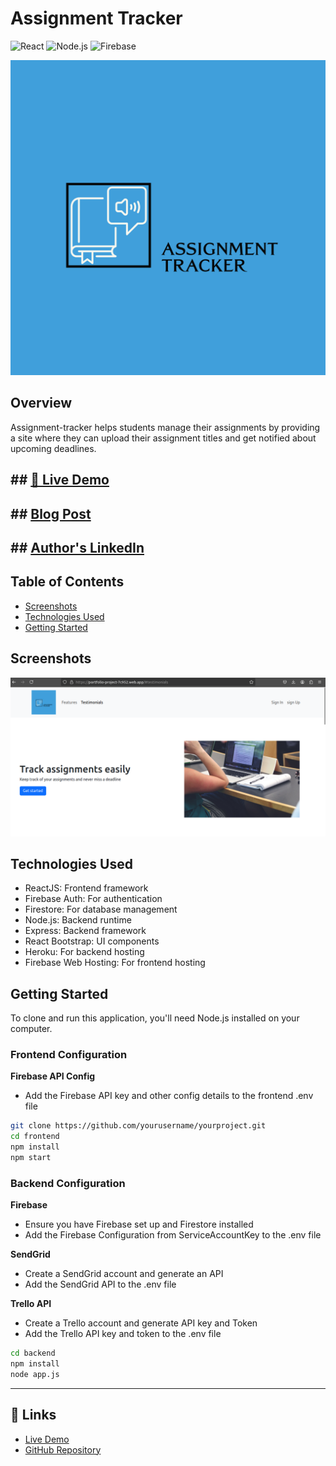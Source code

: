 # Assignment Tracker
![React](https://img.shields.io/badge/react-v18-blue)
![Node.js](https://img.shields.io/badge/node.js-v20-green)
![Firebase](https://img.shields.io/badge/firebase-v9-orange)


[![assignment-tracker](https://github.com/teresiawairimu/Assignment_Tracker/blob/main/assignment-tracker/frontend/src/assets/logo.png)](https://portfolio-project-7c952.web.app/)


## Overview

Assignment-tracker helps students manage their assignments by providing a site where they can upload their assignment titles and get notified about upcoming deadlines.


## ## [🚀 Live Demo](https://portfolio-project-7c952.web.app/)
## ## [Blog Post](https://medium.com/@nduatiteresia82/part-one-of-the-10-000-hours-rule-in-full-stack-web-development-865028b97852/)
## ## [Author's LinkedIn](https://www.linkedin.com/in/teresia-nduati-642ba)




## Table of Contents
- [Screenshots](#screenshots)
- [Technologies Used](#technologies-used)
- [Getting Started](#getting-started)
 

## Screenshots
![Homepage](https://github.com/teresiawairimu/Assignment_Tracker/blob/main/assignment-tracker/frontend/src/assets/images/homepage.png)



## Technologies Used

- ReactJS: Frontend framework
- Firebase Auth: For authentication
- Firestore: For database management
- Node.js: Backend runtime
- Express: Backend framework
- React Bootstrap: UI components
- Heroku: For backend hosting
- Firebase Web Hosting: For frontend hosting

  
## Getting Started
  
To clone and run this application, you'll need Node.js installed on your computer.

### Frontend Configuration

**Firebase API Config**
- Add the Firebase API key and other config details to the frontend .env file

```bash
git clone https://github.com/yourusername/yourproject.git
cd frontend
npm install
npm start 
```

### Backend Configuration

**Firebase**
- Ensure you have Firebase set up and Firestore installed
- Add the Firebase Configuration from ServiceAccountKey to the .env file

**SendGrid**
- Create a SendGrid account and generate an API
- Add the SendGrid API to the .env file

**Trello API**
- Create a Trello account and generate API key and Token
- Add the Trello API key and token to the .env file

  
```bash
cd backend
npm install
node app.js
```



---
## 🔗 Links
- [Live Demo](https://portfolio-project-7c952.web.app/)
- [GitHub Repository](https://github.com/teresiawairimu/Assignment_Tracker/tree/main)













